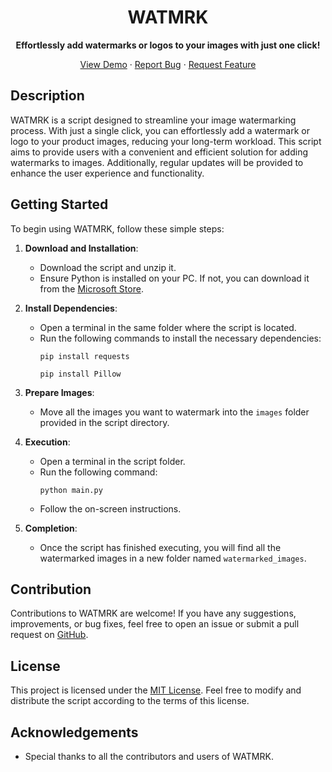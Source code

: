 <h1 align="center">WATMRK</h1>

<p align="center">
  <strong>Effortlessly add watermarks or logos to your images with just one click!</strong>
</p>

 <p align="center">
    <a href="https://github.com/yourusername/WATMRK">View Demo</a>
    ·
    <a href="https://github.com/N0V4351/WaterMarkGenerator/issues">Report Bug</a>
    ·
    <a href="https://github.com/N0V4351/WaterMarkGenerator/issues">Request Feature</a>
  </p>
</p>

## Description
WATMRK is a script designed to streamline your image watermarking process. With just a single click, you can effortlessly add a watermark or logo to your product images, reducing your long-term workload. This script aims to provide users with a convenient and efficient solution for adding watermarks to images. Additionally, regular updates will be provided to enhance the user experience and functionality.

## Getting Started
To begin using WATMRK, follow these simple steps:

1. **Download and Installation**:
   - Download the script and unzip it.
   - Ensure Python is installed on your PC. If not, you can download it from the [Microsoft Store](https://www.microsoft.com/en-us/p/python-39/9p7qfqmjrfp7?activetab=pivot:overviewtab).

2. **Install Dependencies**:
   - Open a terminal in the same folder where the script is located.
   - Run the following commands to install the necessary dependencies:
     ```
     pip install requests
     ```
      ```
      pip install Pillow
       ```

3. **Prepare Images**:
   - Move all the images you want to watermark into the `images` folder provided in the script directory.

4. **Execution**:
   - Open a terminal in the script folder.
   - Run the following command:
     ```
     python main.py
     ```
   - Follow the on-screen instructions.

5. **Completion**:
   - Once the script has finished executing, you will find all the watermarked images in a new folder named `watermarked_images`.

## Contribution
Contributions to WATMRK are welcome! If you have any suggestions, improvements, or bug fixes, feel free to open an issue or submit a pull request on [GitHub](https://github.com/N0V4351/WaterMarkGenerator/issues).

## License
This project is licensed under the [MIT License](LICENSE). Feel free to modify and distribute the script according to the terms of this license.

## Acknowledgements
- Special thanks to all the contributors and users of WATMRK.
